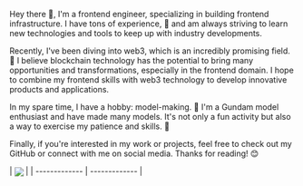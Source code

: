 Hey there 👋, I'm a frontend engineer, specializing in building frontend infrastructure. I have tons of experience, 💪 and am always striving to learn new technologies and tools to keep up with industry developments.

Recently, I've been diving into web3, which is an incredibly promising field. 🚀 I believe blockchain technology has the potential to bring many opportunities and transformations, especially in the frontend domain. I hope to combine my frontend skills with web3 technology to develop innovative products and applications.

In my spare time, I have a hobby: model-making. 🤖 I'm a Gundam model enthusiast and have made many models. It's not only a fun activity but also a way to exercise my patience and skills. 🎨

Finally, if you're interested in my work or projects, feel free to check out my GitHub or connect with me on social media. Thanks for reading! 😊


|  <a href="https://github.com/yofine/github-readme-stats"><img align="center" src="https://github-readme-stats.vercel.app/api/top-langs/?username=yofine&layout=compact&theme=buefy&hide_border=true" /></a> |
| ------------- | ------------- |

